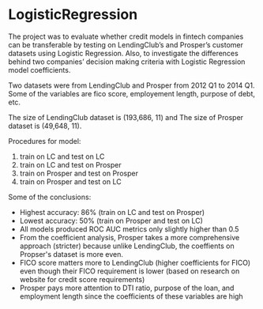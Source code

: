 # LogisticRegression

The project was to evaluate whether credit models in fintech companies can be transferable by testing on LendingClub’s and Prosper’s customer datasets using Logistic Regression. Also, to investigate the differences behind two companies’ decision making criteria with Logistic Regression model coefficients.

Two datasets were from LendingClub and Prosper from 2012 Q1 to 2014 Q1. Some of the variables are fico score, employement length, purpose of debt, etc. 

The size of LendingClub dataset is (193,686, 11)  and The size of Prosper dataset is (49,648, 11).

Procedures for model:
1. train on LC and test on LC
2. train on LC and test on Prosper
3. train on Prosper and test on Prosper
4. train on Prosper and test on LC

Some of the conclusions:
- Highest accuracy: 86% (train on LC and test on Prosper)
- Lowest accuracy: 50% (train on Prosper and test on LC)
- All models produced ROC AUC metrics only slightly higher than 0.5
- From the coefficient analysis, Prosper takes a more comprehensive approach (stricter) because unlike LendingClub, the coeffients on Propser's dataset is more even.
- FICO score matters more to LendingClub (higher coefficients for FICO) even though their FICO requirement is lower (based on research on website for credit score requirements)
- Prosper pays more attention to DTI ratio, purpose of the loan, and employment length since the coefficients of these variables are high
